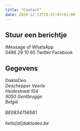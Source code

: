 ```yaml
---
title: "Contact"
date: 2020-12-13T19:57:03+01:00
---
```

## Stuur een berichtje 

<div class="flex justify-between justify-items-stretch">
<link-button href='tel:0032486291065'  :icon="{name:'sms', alt:'sms'}">iMessage of WhatsApp<br/>0486&nbsp;29&nbsp;10&nbsp;65</link-button>
<link-button href='https://twitter.com/daktadeo' :icon="{name:'twitter', alt:'twitter'}">Twitter</link-button>
<link-button href='https://www.facebook.com/DaktaDeo.be'  :icon="{name:'facebook', alt:'facebook'}">Facebook</link-button>
</div>

## Gegevens

  <address>
    DaktaDeo.<br>
    Deschepper Veerle<br> 
    Heidestraat 104<br>
    9050 Gentbrugge<br>
    België<br><br>
    BE0834756561<br><br>
    hello[at]daktadeo.be
  </address>
